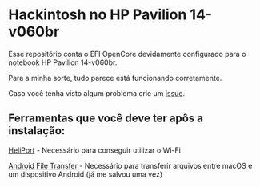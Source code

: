 # Hackintosh no HP Pavilion 14-v060br
Esse repositório conta o EFI OpenCore devidamente configurado para o notebook HP Pavilion 14-v060br.

Para a minha sorte, tudo parece está funcionando corretamente.

Caso você tenha visto algum problema crie um [issue](https://github.com/1ukidev/14-v060br-hackintosh/issues/new).

## Ferramentas que você deve ter apôs a instalação:
[HeliPort](https://github.com/OpenIntelWireless/HeliPort) - Necessário para conseguir utilizar o Wi-Fi

[Android File Transfer](https://www.android.com/filetransfer) - Necessário para transferir arquivos entre macOS e um dispositivo Android (já me salvou uma vez)
